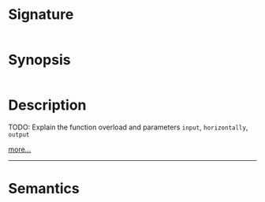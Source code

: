 # Signature
```vikid-signature
```

# Synopsis
```vikid-synopsis
```

# Description
TODO: Explain the function overload and parameters `input`, `horizontally`, `output`

[more...](https://en.wikipedia.org/wiki/Scaling_(geometry))

----
# Semantics